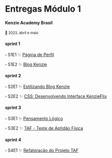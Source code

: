 # Entregas Módulo 1

#### Kenzie Academy Brasil

<sub>:date: 2023, abril e maio</sub>

#### sprint 1
:white_small_square: S1E1 :sparkles: [Página de Perfil](https://github.com/nicegrrrl/pagina_perfil)

:white_small_square: S1E2 :sparkles: [Blog Kenzie]()

#### sprint 2

:white_small_square: S2E1 :sparkles: [Estilizando Blog Kenzie]()

:white_small_square: S2E2 :sparkles: [CSS: Desenvolvendo Interface KenzieFlix]()

#### sprint 3

:white_small_square: S3E1 :sparkles: [Pensamento Lógico]()

:white_small_square: S3E2 :sparkles: [TAF - Teste de Aptidão Física]()

#### sprint 4

:white_small_square: S4E1 :sparkles: [Refatoração do Projeto TAF]()
